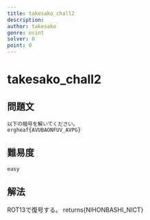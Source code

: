 ```yaml
---
title: takesako_chall2
description: 
author: takesako
genre: osint
solver: 0 
point: 0
---
```


# takesako_chall2

## 問題文
    以下の暗号を解いてください。
    ergheaf{AVUBAONFUV_AVPG}

## 難易度
    easy

## 解法
   ROT13で復号する。
   returns{NIHONBASHI_NICT}

